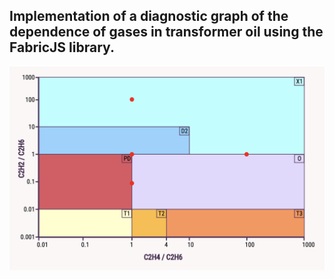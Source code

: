 ## Implementation of a diagnostic graph of the dependence of gases in transformer oil using the FabricJS library.

![Result](./result.png)